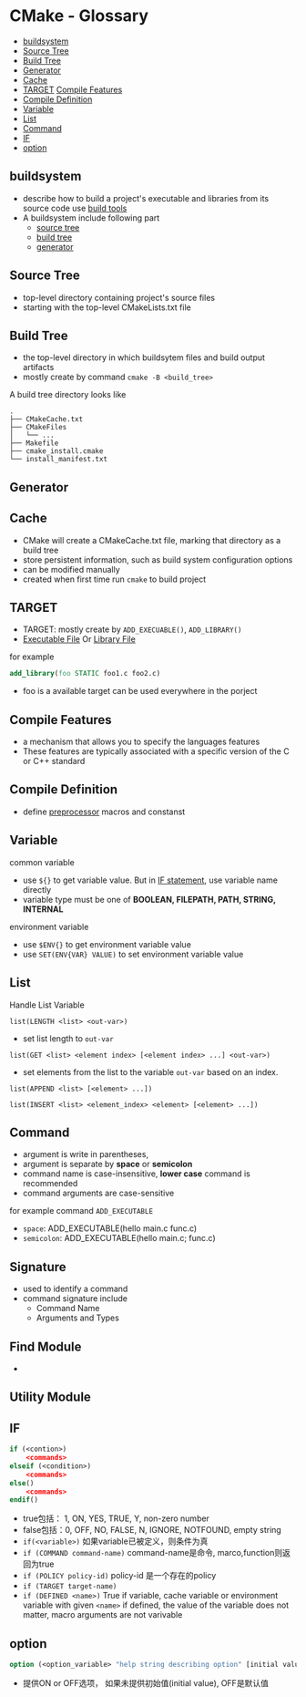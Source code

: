 # CMake - Glossary

* [buildsystem](#buildsystem)
* [Source Tree](#source-tree)
* [Build Tree](#build-tree)
* [Generator](#generator)
* [Cache](#cache)
* [TARGET](#target) [Compile Features](#compile-features)
* [Compile Definition](#compile-definition)
* [Variable](#variable)
* [List](#list)
* [Command](#command)
* [IF](#if)
* [option](#option)

## buildsystem

- describe how to build a project's executable and libraries from its source code use [build tools](c++-compile.md#build-tools)
- A buildsystem include following part
  - [source tree](#source-tree)
  - [build tree](#build-tree)
  - [generator](#generator)

## Source Tree

- top-level directory containing project's source files
- starting with the top-level CMakeLists.txt file

## Build Tree

- the top-level directory in which buildsytem files and build output artifacts
- mostly create by command `cmake -B <build_tree>`

A build tree directory looks like

```
.
├── CMakeCache.txt
├── CMakeFiles
│   └── ...
├── Makefile
├── cmake_install.cmake
└── install_manifest.txt
```

## Generator


## Cache

- CMake will create a CMakeCache.txt file, marking that directory as a build tree
- store persistent information, such as build system configuration options
- can be modified manually
- created when first time run `cmake` to build project

## TARGET

- TARGET: mostly create by `ADD_EXECUABLE()`, `ADD_LIBRARY()`
- [Executable File](executable-file.md) Or [Library File](c-library-file.md)

for example

```cmake
add_library(foo STATIC foo1.c foo2.c)
```

- foo is a available target can be used everywhere in the porject

## Compile Features

- a mechanism that allows you to specify the languages features
- These features are typically associated with a specific version of the C or C++ standard

## Compile Definition

- define [preprocessor](c++-preprocess.md) macros and constanst 

## Variable

common variable

- use `${}` to get variable value. But in [IF statement](#IF), use variable name directly
- variable type must be one of **BOOLEAN, FILEPATH, PATH, STRING, INTERNAL**

environment variable

- use `$ENV{}` to get environment variable value
- use `SET(ENV{VAR} VALUE)` to set environment variable value

## List

Handle List Variable

`list(LENGTH <list> <out-var>)`

- set list length to `out-var`

`list(GET <list> <element index> [<element index> ...] <out-var>)`

- set elements from the list to the variable `out-var` based on an index.

`list(APPEND <list> [<element> ...])`

`list(INSERT <list> <element_index> <element> [<element> ...])`

## Command

- argument is write in parentheses, 
- argument is separate by **space** or **semicolon**
- command name is case-insensitive, **lower case** command is recommended
- command arguments are case-sensitive

for example command `ADD_EXECUTABLE`

- `space`: ADD_EXECUTABLE(hello main.c  func.c)
- `semicolon`: ADD_EXECUTABLE(hello main.c; func.c)

## Signature

- used to identify a command
- command signature include
  - Command Name
  - Arguments and Types

## Find Module

- 

## Utility Module

## IF

```cmake
if (<contion>)
    <commands>
elseif (<condition>)    
    <commands>
else()
    <commands>
endif()    
```

- true包括： 1, ON, YES, TRUE, Y, non-zero number 
- false包括：0, OFF, NO, FALSE, N, IGNORE, NOTFOUND, empty string
- `if(<variable>)` 如果variable已被定义，则条件为真
- `if (COMMAND command-name)` command-name是命令, marco,function则返回为true
- `if (POLICY policy-id)` policy-id 是一个存在的policy
- `if (TARGET target-name)`
- `if (DEFINED <name>)` True if variable, cache variable or environment variable with given `<name>` if defined, the value of the variable does not matter, macro arguments are not varivable
  
## option

```cmake
option (<option_variable> "help string describing option" [initial value])
```

- 提供ON or OFF选项， 如果未提供初始值(initial value), OFF是默认值
